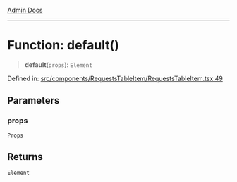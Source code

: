 [Admin Docs](/)

***

# Function: default()

> **default**(`props`): `Element`

Defined in: [src/components/RequestsTableItem/RequestsTableItem.tsx:49](https://github.com/PalisadoesFoundation/talawa-admin/blob/main/src/components/RequestsTableItem/RequestsTableItem.tsx#L49)

## Parameters

### props

`Props`

## Returns

`Element`
